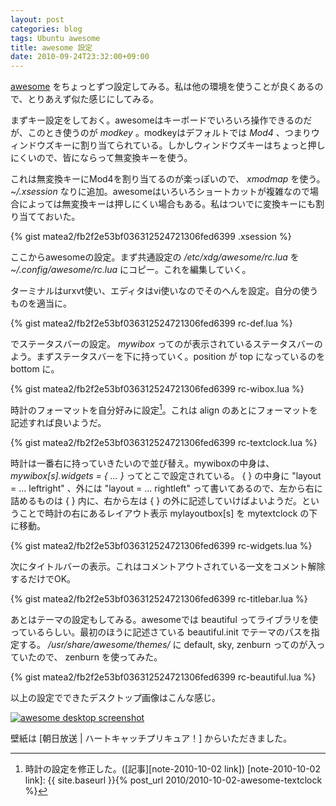 ```yaml
---
layout: post
categories: blog
tags: Ubuntu awesome
title: awesome 設定
date: 2010-09-24T23:32:00+09:00
---
```



[awesome] をちょっとずつ設定してみる。私は他の環境を使うことが良くあるので、とりあえず似た感じにしてみる。

<!-- more -->

まずキー設定をしておく。awesomeはキーボードでいろいろ操作できるのだが、このとき使うのが *modkey* 。modkeyはデフォルトでは *Mod4* 、つまりウィンドウズキーに割り当てられている。しかしウィンドウズキーはちょっと押しにくいので、皆にならって無変換キーを使う。

これは無変換キーにMod4を割り当てるのが楽っぽいので、 *xmodmap* を使う。 *~/.xsession* なりに追加。awesomeはいろいろショートカットが複雑なので場合によっては無変換キーは押しにくい場合もある。私はついでに変換キーにも割り当てておいた。

{% gist matea2/fb2f2e53bf036312524721306fed6399 .xsession %}


ここからawesomeの設定。まず共通設定の */etc/xdg/awesome/rc.lua* を *~/.config/awesome/rc.lua* にコピー。これを編集していく。

ターミナルはurxvt使い、エディタはvi使いなのでそのへんを設定。自分の使うものを適当に。

{% gist matea2/fb2f2e53bf036312524721306fed6399 rc-def.lua %}


でステータスバーの設定。 *mywibox* ってのが表示されているステータスバーのよう。まずステータスバーを下に持っていく。position が top になっているのを bottom に。

{% gist matea2/fb2f2e53bf036312524721306fed6399 rc-wibox.lua %}


時計のフォーマットを自分好みに設定[^note-2010-10-02]。これは align のあとにフォーマットを記述すれば良いようだ。

{% gist matea2/fb2f2e53bf036312524721306fed6399 rc-textclock.lua %}


時計は一番右に持っていきたいので並び替え。mywiboxの中身は、*mywibox[s].widgets = { ... }* ってとこで設定されている。 { } の中身に "layout = ... leftright" 、外には "layout = ... rightleft" って書いてあるので、左から右に詰めるものは { } 内に、右から左は { } の外に記述していけばよいようだ。ということで時計の右にあるレイアウト表示 mylayoutbox[s] を mytextclock の下に移動。

{% gist matea2/fb2f2e53bf036312524721306fed6399 rc-widgets.lua %}


次にタイトルバーの表示。これはコメントアウトされている一文をコメント解除するだけでOK。

{% gist matea2/fb2f2e53bf036312524721306fed6399 rc-titlebar.lua %}


あとはテーマの設定もしてみる。awesomeでは beautiful ってライブラリを使っているらしい。最初のほうに記述さている beautiful.init でテーマのパスを指定する。 */usr/share/awesome/themes/* に default, sky, zenburn ってのが入っていたので、 zenburn を使ってみた。

{% gist matea2/fb2f2e53bf036312524721306fed6399 rc-beautiful.lua %}


以上の設定でできたデスクトップ画像はこんな感じ。

[![awesome desktop screenshot]][awesome desktop screenshot link]


壁紙は [朝日放送 \| ハートキャッチプリキュア！] からいただきました。



[awesome]: http://awesome.naquadah.org/
[朝日放送 | ハートキャッチプリキュア！]: http://asahi.co.jp/precure/

[awesome desktop screenshot]: https://lh3.googleusercontent.com/BAffoX_3Sc9P_-YLGXCiMKpKeYL1X6upPT6fr5og7bcZWoGub7i2tWRcW7va_RSXnnb2Itv85spSK4SMTmZzjtD6ZbEIKdp25wi9awWLe2RlER2mPgalLQcA2w2kxizDMAX_pfntIA=w600
[awesome desktop screenshot link]: https://photos.google.com/share/AF1QipPrLBDcZF_TXBBXT1y3DOqjEB3-WIfONpsykV92y2vItFEQZQUPJB_z9I0HxCYx5A/photo/AF1QipOxlby5xejGPprDwjm4nrRgkdB9UW7VZt_ZSRib?key=bWloVzhwbFo5d3FPUHpCME1Gb1ZZOU00S3hXamRB

[^note-2010-10-02]: 時計の設定を修正した。([記事][note-2010-10-02 link])
[note-2010-10-02 link]: {{ site.baseurl }}{% post_url 2010/2010-10-02-awesome-textclock %}
